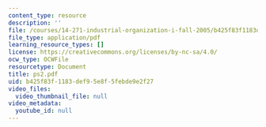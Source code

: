 ```yaml
---
content_type: resource
description: ''
file: /courses/14-271-industrial-organization-i-fall-2005/b425f83f1183def95e8f5febde9e2f27_ps2.pdf
file_type: application/pdf
learning_resource_types: []
license: https://creativecommons.org/licenses/by-nc-sa/4.0/
ocw_type: OCWFile
resourcetype: Document
title: ps2.pdf
uid: b425f83f-1183-def9-5e8f-5febde9e2f27
video_files:
  video_thumbnail_file: null
video_metadata:
  youtube_id: null
---
```

